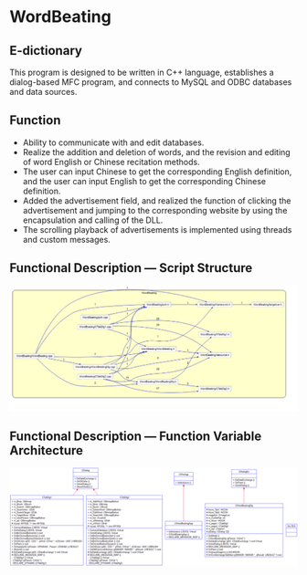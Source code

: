 # WordBeating
## E-dictionary
This program is designed to be written in C++ language, establishes a dialog-based MFC program, and connects to MySQL and ODBC databases and data sources.

## Function
- Ability to communicate with and edit databases.
- Realize the addition and deletion of words, and the revision and editing of word English or Chinese recitation methods.
- The user can input Chinese to get the corresponding English definition, and the user can input English to get the corresponding Chinese definition.
- Added the advertisement field, and realized the function of clicking the advertisement and jumping to the corresponding website by using the encapsulation and calling of the DLL.
- The scrolling playback of advertisements is implemented using threads and custom messages.

## Functional Description — Script Structure

<img src="https://github.com/YUME-FF/WordBeating/blob/main/images/Structure.png" width="600px">


## Functional Description — Function Variable Architecture

<img src="https://github.com/YUME-FF/WordBeating/blob/main/images/Variable%20Architecture.png" width="600px">
